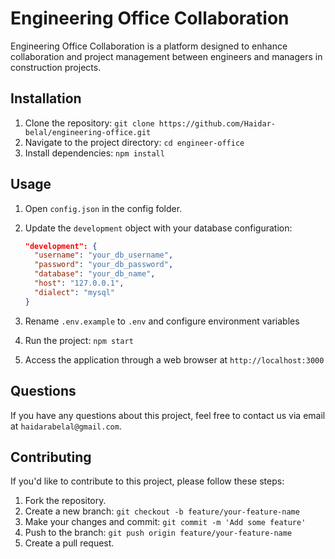 # Engineering Office Collaboration

Engineering Office Collaboration is a platform designed to enhance collaboration and project management between engineers and managers in construction projects.

## Installation

1. Clone the repository: `git clone https://github.com/Haidar-belal/engineering-office.git`
2. Navigate to the project directory: `cd engineer-office`
3. Install dependencies: `npm install`

## Usage

1. Open `config.json` in the config folder.
2. Update the `development` object with your database configuration:
   
   ```json
   "development": {
     "username": "your_db_username",
     "password": "your_db_password",
     "database": "your_db_name",
     "host": "127.0.0.1",
     "dialect": "mysql"
   }
3. Rename `.env.example` to `.env` and configure environment variables 
4. Run the project: `npm start`
5. Access the application through a web browser at `http://localhost:3000`

## Questions

If you have any questions about this project, feel free to contact us via email at `haidarabelal@gmail.com`.

## Contributing

If you'd like to contribute to this project, please follow these steps:

1. Fork the repository.
2. Create a new branch: `git checkout -b feature/your-feature-name`
3. Make your changes and commit: `git commit -m 'Add some feature'`
4. Push to the branch: `git push origin feature/your-feature-name`
5. Create a pull request.
